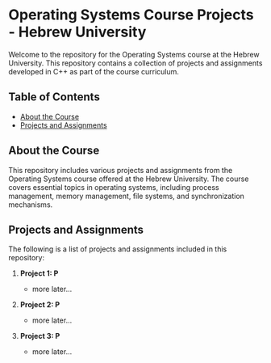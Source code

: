 # Operating Systems Course Projects - Hebrew University

Welcome to the repository for the Operating Systems course at the Hebrew University.
This repository contains a collection of projects and assignments developed in C++ as part of the course curriculum.

## Table of Contents
- [About the Course](#about-the-course)
- [Projects and Assignments](#projects-and-assignments)


## About the Course
This repository includes various projects and assignments from the Operating Systems course offered at the Hebrew University. The course covers essential topics in operating systems, including process management, memory management, file systems, and synchronization mechanisms.

## Projects and Assignments
The following is a list of projects and assignments included in this repository:

1. **Project 1: P**
    - more later...

2. **Project 2: P**
    - more later...

3. **Project 3: P**
    - more later...


